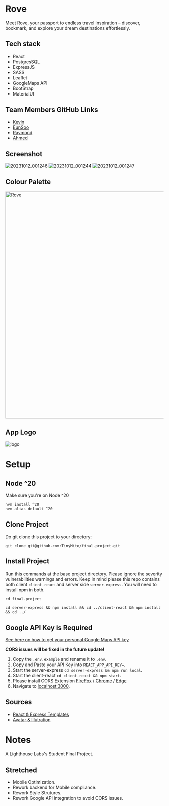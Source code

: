 # Rove
Meet Rove, your passport to endless travel inspiration – discover, bookmark, and explore your dream destinations effortlessly.

## Tech stack
* React 
* PostgresSQL
* ExpressJS
* SASS
* Leaflet
* GoogleMaps API
* BootStrap
* MaterialUI

## Team Members GitHub Links
* [Kevin](https://github.com/TinyMito) 
* [EunSoo](https://github.com/eunsookim1) 
* [Raymond](https://github.com/raylin98) 
* [Ahmed](https://github.com/Alhajahmed)

## Screenshot
![20231012_001246](https://github.com/TinyMito/final-project/assets/75095713/ed1835b6-09cf-40ff-9072-a66563526ae8)
![20231012_001244](https://github.com/TinyMito/final-project/assets/75095713/363bc837-402e-4743-b0e2-e91f0804c798)
![20231012_001247](https://github.com/TinyMito/final-project/assets/75095713/7e79fea0-1c68-4a0a-b0b5-24afcb5e2f7e)

## Colour Palette
<img width="720" alt="Rove" src="https://github.com/TinyMito/final-project/assets/75095713/84adb162-4ab4-4b63-a78f-bf2213eb7f43">

## App Logo
![logo](https://github.com/TinyMito/final-project/assets/75095713/901fab2a-c393-4c79-a833-287d20e1b3d2)

# Setup
## Node ^20
Make sure you're on Node ^20
```
nvm install ^20
nvm alias default ^20
```

## Clone Project
Do git clone this project to your directory:
```
git clone git@github.com:TinyMito/final-project.git
```

## Install Project
Run this commands at the base project directory. Please ignore the severity vulnerabilities warnings and errors. Keep in mind please this repo contains both client `client-react` and server side `server-express`. You will need to install npm in both.
```
cd final-project
```
```
cd server-express && npm install && cd ../client-react && npm install && cd ../
```

## Google API Key is Required
[See here on how to get your personal Google Maps API key](https://developers.google.com/maps/documentation/embed/get-api-key)

**CORS issues will be fixed in the future update!**

1. Copy the `.env.example` and rename it to `.env`.
2. Copy and Paste your API Key into `REACT_APP_API_KEY=`.
3. Start the server-express `cd server-express && npm run local`. 
4. Start the client-react `cd client-react && npm start`.
5. Please install CORS Extension [FireFox](https://addons.mozilla.org/en-CA/firefox/addon/cors-unblock/?utm_content=addons-manager-reviews-link&utm_medium=firefox-browser&utm_source=firefox-browser) / [Chrome](https://chrome.google.com/webstore/detail/csp-unblock/lkbelpgpclajeekijigjffllhigbhobd) / [Edge](https://microsoftedge.microsoft.com/addons/detail/csp-unblock/ddjfnijclkbmemjealgjknemhhljclbo)
6. Navigate to [localhost:3000](http://localhost:3000/).

## Sources
* [React & Express Templates](https://github.com/gary-jipp/shell-react-express)
* [Avatar & Illutration](https://www.frebers.com/download/travelling-illustration-download)

# Notes
A Lighthouse Labs's Student Final Project.

## Stretched 
- Mobile Optimization.
- Rework backend for Mobile compliance.
- Rework Style Strutures.
- Rework Google API integration to avoid CORS issues.